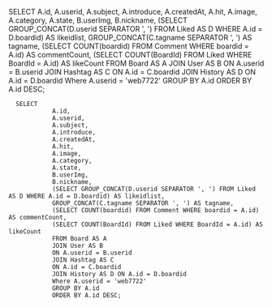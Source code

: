 
SELECT 
      A.id,
      A.userid, 
      A.subject, 
      A.introduce,
      A.createdAt, 
      A.hit,
      A.image,
      A.category,
      A.state,
      B.userImg,
      B.nickname,
      (SELECT GROUP_CONCAT(D.userid SEPARATOR ', ') FROM Liked AS D WHERE A.id = D.boardid) AS likeidlist,
      GROUP_CONCAT(C.tagname SEPARATOR ', ') AS tagname,
      (SELECT COUNT(boardid) FROM Comment WHERE boardid = A.id) AS commentCount, 
      (SELECT COUNT(BoardId) FROM Liked WHERE BoardId = A.id) AS likeCount
      FROM Board AS A 
      JOIN User AS B 
      ON A.userid = B.userid
      JOIN Hashtag AS C
      ON A.id = C.boardid
      JOIN History AS D ON A.id = D.boardid
      Where A.userid = 'web7722'
      GROUP BY A.id
      ORDER BY A.id DESC;







      SELECT 
                A.id,
                A.userid, 
                A.subject, 
                A.introduce,
                A.createdAt, 
                A.hit,
                A.image,
                A.category,
                A.state,
                B.userImg,
                B.nickname,
                (SELECT GROUP_CONCAT(D.userid SEPARATOR ', ') FROM Liked AS D WHERE A.id = D.boardid) AS likeidlist,
                GROUP_CONCAT(C.tagname SEPARATOR ', ') AS tagname,
                (SELECT COUNT(boardid) FROM Comment WHERE boardid = A.id) AS commentCount, 
                (SELECT COUNT(BoardId) FROM Liked WHERE BoardId = A.id) AS likeCount
                FROM Board AS A 
                JOIN User AS B 
                ON A.userid = B.userid
                JOIN Hashtag AS C
                ON A.id = C.boardid
                JOIN History AS D ON A.id = D.boardid
                Where A.userid = 'web7722'
                GROUP BY A.id
                ORDER BY A.id DESC;